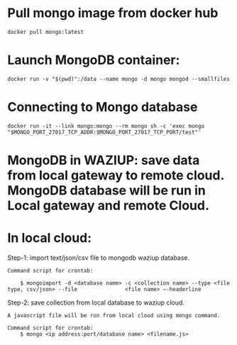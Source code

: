 # Pull mongo image from docker hub

	docker pull mongo:latest


# Launch MongoDB container:

	docker run -v "$(pwd)":/data --name mongo -d mongo mongod --smallfiles

# Connecting to Mongo database

	docker run -it --link mongo:mongo --rm mongo sh -c 'exec mongo "$MONGO_PORT_27017_TCP_ADDR:$MONGO_PORT_27017_TCP_PORT/test"'

# MongoDB in WAZIUP: save data from local gateway to remote cloud. MongoDB database will be run in Local gateway and remote Cloud.

# In local cloud:

Step-1:
import text/json/csv file to mongodb waziup database.

	Command script for crontab:

		$ mongoimport -d <database name> -c <collection name> --type <file type, csv/json> --file 				<file name> –-headerline

Step-2:
save collection from local database to waziup cloud.
	
	A javascript file will be run from local cloud using mongo command.

	Command script for crontab:
		$ mongo <ip address:port/database name> <filename.js> 
